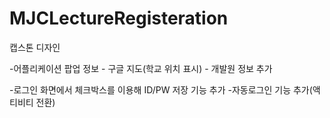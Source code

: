 # MJCLectureRegisteration
캡스톤 디자인

-어플리케이션 팝업 정보 - 구글 지도(학교 위치 표시)
                      - 개발원 정보 추가

-로그인 화면에서 체크박스를 이용해 ID/PW 저장 기능 추가
-자동로그인 기능 추가(액티비티 전환)

